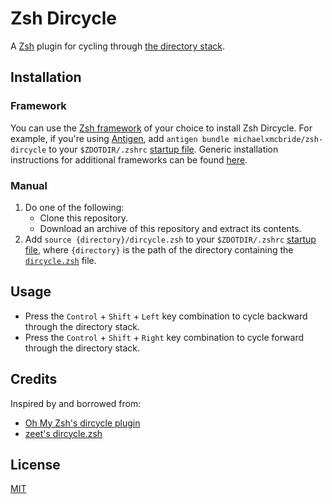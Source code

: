 # Zsh Dircycle

A [Zsh](https://www.zsh.org) plugin for cycling through [the directory stack](https://www.gnu.org/software/bash/manual/html_node/The-Directory-Stack.html).

## Installation

### Framework

You can use the [Zsh framework](https://github.com/unixorn/awesome-zsh-plugins/blob/master/README.md#frameworks) of your choice to install Zsh Dircycle. For example, if you're using [Antigen](https://github.com/zsh-users/antigen), add `antigen bundle michaelxmcbride/zsh-dircycle` to your `$ZDOTDIR/.zshrc` [startup file](http://zsh.sourceforge.net/Intro/intro_3.html). Generic installation instructions for additional frameworks can be found [here](https://github.com/unixorn/awesome-zsh-plugins/blob/master/README.md#installation).

### Manual

1. Do one of the following:
   - Clone this repository.
   - Download an archive of this repository and extract its contents.
2. Add `source {directory}/dircycle.zsh` to your `$ZDOTDIR/.zshrc` [startup file](http://zsh.sourceforge.net/Intro/intro_3.html), where `{directory}` is the path of the directory containing the [`dircycle.zsh`](./dircycle.zsh) file.

## Usage

- Press the `Control` + `Shift` + `Left` key combination to cycle backward through the directory stack.
- Press the `Control` + `Shift` + `Right` key combination to cycle forward through the directory stack.

## Credits

Inspired by and borrowed from:

- [Oh My Zsh's dircycle plugin](https://github.com/ohmyzsh/ohmyzsh/tree/master/plugins/dircycle)
- [zeet's dircycle.zsh](https://github.com/mafredri/zeet/blob/master/dircycle.zsh)

## License

[MIT](./LICENSE)
